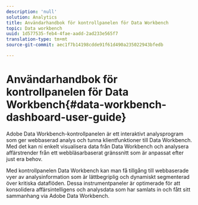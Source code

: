 ```yaml
---
description: 'null'
solution: Analytics
title: Användarhandbok för kontrollpanelen för Data Workbench
topic: Data workbench
uuid: 1d577535-feb4-4fae-aadd-2ad233e565f7
translation-type: tm+mt
source-git-commit: aec1f7b14198cdde91f61d490a235022943bfedb

---
```



# Användarhandbok för kontrollpanelen för Data Workbench{#data-workbench-dashboard-user-guide}

Adobe Data Workbench-kontrollpanelen är ett interaktivt analysprogram som ger webbaserad analys och tunna klientfunktioner till Data Workbench. Med det kan ni enkelt visualisera data från Data Workbench och analysera affärstrender från ett webbläsarbaserat gränssnitt som är anpassat efter just era behov.

Med kontrollpanelen Data Workbench kan man få tillgång till webbaserade vyer av analysinformation som är lättbegriplig och dynamiskt segmenterad över kritiska dataflöden. Dessa instrumentpaneler är optimerade för att konsolidera affärsintelligens och analysdata som har samlats in och fått sitt sammanhang via Adobe Data Workbench.
